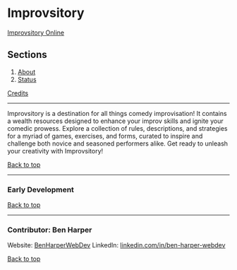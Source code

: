 # Improvsitory

[Improvsitory Online](https://henbarper.github.io/Improvsitory/)

## Sections
<a name="sections"></a>
1. [About](#about)
2. [Status](#status)

[Credits](#credits)
__________________________________________________________________________________________________________________________________________
<a name="about"></a>
Improvsitory is a destination for all things comedy improvisation! It contains a wealth resources designed to enhance your improv skills and ignite your comedic prowess. Explore a collection of rules, descriptions, and strategies for a myriad of games, exercises, and forms, curated to inspire and challenge both novice and seasoned performers alike. Get ready to unleash your creativity with Improvsitory!

[Back to top](#Sections)
__________________________________________________________________________________________________________________________________________
<a name="status"></a>
### Early Development

[Back to top](#Sections)
__________________________________________________________________________________________________________________________________________
<a name="credits"></a>
### Contributor: Ben Harper
Website: [BenHarperWebDev](https://henbarper.github.io/benharperwebdev/)
LinkedIn: [linkedin.com/in/ben-harper-webdev](https://www.linkedin.com/in/ben-harper-webdev/)

[Back to top](#sections)
